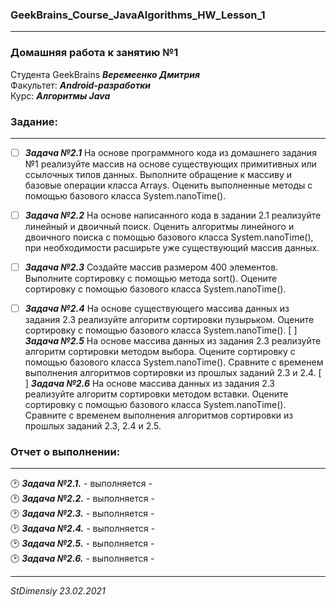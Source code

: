 ### GeekBrains_Course_JavaAlgorithms_HW_Lesson_1
---
### Домашняя работа к занятию №1
Студента GeekBrains ***Веремеенко Дмитрия***    
Факультет: ***Android-разработки***    
Курс: ***Алгоритмы Java***
### Задание:
---
- [ ] ***Задача №2.1***	На основе программного кода из домашнего задания №1 реализуйте массив на основе существующих примитивных или ссылочных типов данных.
  Выполните обращение к массиву и базовые операции класса Arrays.
  Оценить выполненные методы с помощью базового класса System.nanoTime().
- [ ] ***Задача №2.2***	На основе написанного кода в задании 2.1 реализуйте линейный и двоичный поиск.
  Оценить алгоритмы линейного и двоичного поиска с помощью базового класса System.nanoTime(), при необходимости расширьте уже существующий массив данных.
- [ ] ***Задача №2.3***	Создайте массив размером 400 элементов.
  Выполните сортировку с помощью метода sort().
  Оцените сортировку с помощью базового класса System.nanoTime().
- [ ] ***Задача №2.4***	На основе существующего массива данных из задания 2.3 реализуйте алгоритм сортировки пузырьком.
  Оцените сортировку с помощью базового класса System.nanoTime().
  [ ] ***Задача №2.5***	На основе массива данных из задания 2.3 реализуйте алгоритм сортировки методом выбора.
  Оцените сортировку с помощью базового класса System.nanoTime().
  Сравните с временем выполнения алгоритмов сортировки из прошлых заданий 2.3 и 2.4.
  [ ] ***Задача №2.6***	На основе массива данных из задания 2.3 реализуйте алгоритм сортировки методом вставки.
  Оцените сортировку с помощью базового класса System.nanoTime().
  Сравните с временем выполнения алгоритмов сортировки из прошлых заданий 2.3, 2.4 и 2.5.
  

### Отчет о выполнении:
---    
:clock2: ***Задача №2.1.***	 - выполняется -    
:clock2: ***Задача №2.2.***	 - выполняется -    
:clock2: ***Задача №2.3.***	 - выполняется -    
:clock2: ***Задача №2.4.***	 - выполняется -    
:clock2: ***Задача №2.5.***	 - выполняется -    
:clock2: ***Задача №2.6.***	 - выполняется -    

      
---   

*StDimensiy 23.02.2021*
